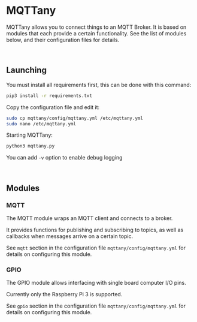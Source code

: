 # MQTTany

MQTTany allows you to connect things to an MQTT Broker.
It is based on modules that each provide a certain functionality.
See the list of modules below, and their configuration files for details.

<br>

## Launching

You must install all requirements first, this can be done with this command:

```sh
pip3 install -r requirements.txt
```

Copy the configuration file and edit it:
```sh
sudo cp mqttany/config/mqttany.yml /etc/mqttany.yml
sudo nano /etc/mqttany.yml
```

Starting MQTTany:

```sh
python3 mqttany.py
```

You can add `-v` option to enable debug logging

<br>

## Modules

### MQTT

The MQTT module wraps an MQTT client and connects to a broker.

It provides functions for publishing and subscribing to topics, as well as callbacks when messages arrive on a certain topic.

See `mqtt` section in the configuration file `mqttany/config/mqttany.yml` for details on configuring this module.

### GPIO

The GPIO module allows interfacing with single board computer I/O pins.

Currently only the Raspberry Pi 3 is supported.

See `gpio` section in the configuration file `mqttany/config/mqttany.yml` for details on configuring this module.
